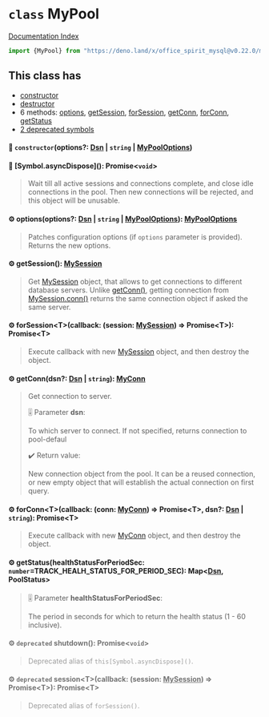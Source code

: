 # `class` MyPool

[Documentation Index](../README.md)

```ts
import {MyPool} from "https://deno.land/x/office_spirit_mysql@v0.22.0/mod.ts"
```

## This class has

- [constructor](#-constructoroptions-dsn--string--mypooloptions)
- [destructor](#-symbolasyncdispose-promisevoid)
- 6 methods:
[options](#-optionsoptions-dsn--string--mypooloptions-mypooloptions),
[getSession](#-getsession-mysession),
[forSession](#-forsessiontcallback-session-mysession--promiset-promiset),
[getConn](#-getconndsn-dsn--string-myconn),
[forConn](#-forconntcallback-conn-myconn--promiset-dsn-dsn--string-promiset),
[getStatus](#-getstatushealthstatusforperiodsec-numbertrack_healh_status_for_period_sec-mapdsn-poolstatus)
- [2 deprecated symbols](#-deprecated-shutdown-promisevoid)


#### 🔧 `constructor`(options?: [Dsn](../class.Dsn/README.md) | `string` | [MyPoolOptions](../interface.MyPoolOptions/README.md))



#### 🔨 \[Symbol.asyncDispose](): Promise\<`void`>

> Wait till all active sessions and connections complete, and close idle connections in the pool.
> Then new connections will be rejected, and this object will be unusable.



#### ⚙ options(options?: [Dsn](../class.Dsn/README.md) | `string` | [MyPoolOptions](../interface.MyPoolOptions/README.md)): [MyPoolOptions](../interface.MyPoolOptions/README.md)

> Patches configuration options (if `options` parameter is provided).
> Returns the new options.



#### ⚙ getSession(): [MySession](../class.MySession/README.md)

> Get [MySession](../class.MySession/README.md) object, that allows to get connections to different database servers.
> Unlike [getConn()](../class.MyPool/README.md#-getconndsn-dsn--string-myconn), getting connection from [MySession.conn()](../class.MySession/README.md#-conndsn-dsn--string-fresh-booleanfalse-myconn) returns the same
> connection object if asked the same server.



#### ⚙ forSession\<T>(callback: (session: [MySession](../class.MySession/README.md)) => Promise\<T>): Promise\<T>

> Execute callback with new [MySession](../class.MySession/README.md) object, and then destroy the object.



#### ⚙ getConn(dsn?: [Dsn](../class.Dsn/README.md) | `string`): [MyConn](../class.MyConn/README.md)

> Get connection to server.
> 
> 🎚️ Parameter **dsn**:
> 
> To which server to connect. If not specified, returns connection to pool-defaul
> 
> ✔️ Return value:
> 
> New connection object from the pool. It can be a reused connection, or new empty object that will establish the actual connection on first query.



#### ⚙ forConn\<T>(callback: (conn: [MyConn](../class.MyConn/README.md)) => Promise\<T>, dsn?: [Dsn](../class.Dsn/README.md) | `string`): Promise\<T>

> Execute callback with new [MyConn](../class.MyConn/README.md) object, and then destroy the object.



#### ⚙ getStatus(healthStatusForPeriodSec: `number`=TRACK\_HEALH\_STATUS\_FOR\_PERIOD\_SEC): Map\<[Dsn](../class.Dsn/README.md), PoolStatus>

> 🎚️ Parameter **healthStatusForPeriodSec**:
> 
> The period in seconds for which to return the health status (1 - 60 inclusive).



<div style="opacity:0.6">

#### ⚙ `deprecated` shutdown(): Promise\<`void`>

> Deprecated alias of `this[Symbol.asyncDispose]()`.



#### ⚙ `deprecated` session\<T>(callback: (session: [MySession](../class.MySession/README.md)) => Promise\<T>): Promise\<T>

> Deprecated alias of `forSession()`.



</div>

